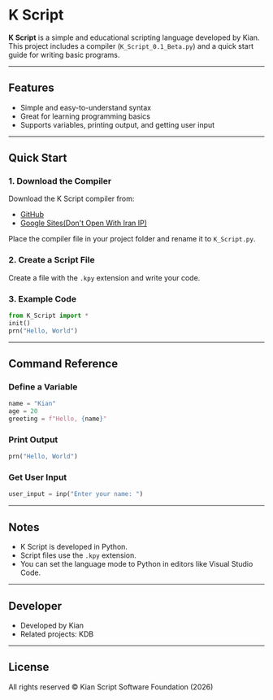 # K Script

**K Script** is a simple and educational scripting language developed by Kian. This project includes a compiler (`K_Script_0.1_Beta.py`) and a quick start guide for writing basic programs.

---

## Features

- Simple and easy-to-understand syntax  
- Great for learning programming basics  
- Supports variables, printing output, and getting user input  

---

## Quick Start

### 1. Download the Compiler

Download the K Script compiler from:

- [GitHub](https://github.com/Kiansharestani/K-Script)
- [Google Sites(Don't Open With Iran IP)](https://sites.google.com/view/download-k-script-compiler)

Place the compiler file in your project folder and rename it to `K_Script.py`.

### 2. Create a Script File

Create a file with the `.kpy` extension and write your code.

### 3. Example Code

```python
from K_Script import *
init()
prn("Hello, World")
```

---

## Command Reference

### Define a Variable

```python
name = "Kian"
age = 20
greeting = f"Hello, {name}"
```

### Print Output

```python
prn("Hello, World")
```

### Get User Input

```python
user_input = inp("Enter your name: ")
```

---

## Notes

- K Script is developed in Python.
- Script files use the `.kpy` extension.
- You can set the language mode to Python in editors like Visual Studio Code.

---

## Developer

- Developed by Kian
- Related projects: KDB

---

## License

All rights reserved © Kian Script Software Foundation (2026)
